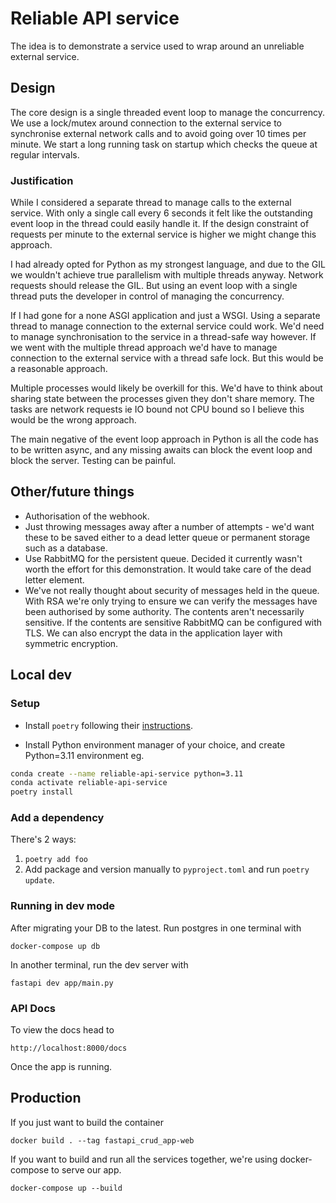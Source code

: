 

# Reliable API service

The idea is to demonstrate a service used to wrap around an unreliable external service.

## Design

The core design is a single threaded event loop to manage the concurrency. We use a lock/mutex around connection to the external service to synchronise external network calls and to avoid going over 10 times per minute. We start a long running task on startup which checks the queue at regular intervals.

### Justification

While I considered a separate thread to manage calls to the external service. With only a single call every 6 seconds it felt like the outstanding event loop in the thread could easily handle it. If the design constraint of requests per minute to the external service is higher we might change this approach. 

I had already opted for Python as my strongest language, and due to the GIL we wouldn't achieve true parallelism with multiple threads anyway.  Network requests should release the GIL. But using an event loop with a single thread puts the developer in control of managing the concurrency.

If I had gone for a none ASGI application and just a WSGI. Using a separate thread to manage connection to the external service could work. We'd need to manage synchronisation to the service in a thread-safe way however. If we went with the multiple thread approach we'd have to manage connection to the external service with a thread safe lock. But this would be a reasonable approach.

Multiple processes would likely be overkill for this. We'd have to think about sharing state between the processes given they don't share memory. The tasks are network requests ie IO bound not CPU bound so I believe this would be the wrong approach.

The main negative of the event loop approach in Python is all the code has to be written async, and any missing awaits can block the event loop and block the server. Testing can be painful.


## Other/future things

- Authorisation of the webhook.
- Just throwing messages away after a number of attempts - we'd want these to be saved either to a dead letter queue or permanent storage such as a database.
- Use RabbitMQ for the persistent queue. Decided it currently wasn't worth the effort for this demonstration. It would take care of the dead letter element.
- We've not really thought about security of messages held in the queue. With RSA we're only trying to ensure we can verify the messages have been authorised by some authority. The contents aren't necessarily sensitive. If the contents are sensitive RabbitMQ can be configured with TLS. We can also encrypt the data in the application layer with symmetric encryption.


## Local dev

### Setup
- Install `poetry` following their [instructions](https://python-poetry.org/docs/#installation).

- Install Python environment manager of your choice, and create Python=3.11 environment eg.
```sh
conda create --name reliable-api-service python=3.11
conda activate reliable-api-service
poetry install
```

### Add a dependency 
There's 2 ways:
1. `poetry add foo`
2. Add package and version manually to `pyproject.toml` and run `poetry update`.


### Running in dev mode
After migrating your DB to the latest. Run postgres in one terminal with
```
docker-compose up db
```
In another terminal, run the dev server with
```
fastapi dev app/main.py
```

### API Docs
To view the docs head to
```
http://localhost:8000/docs
```
Once the app is running.


## Production
If you just want to build the container
```
docker build . --tag fastapi_crud_app-web
```
If you want to build and run all the services together, we're using docker-compose to serve our app.
```
docker-compose up --build
```
